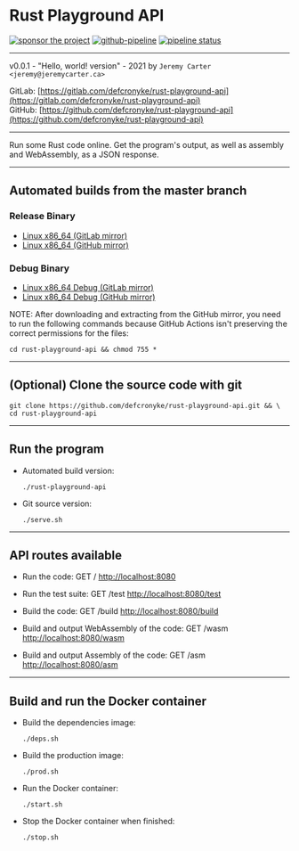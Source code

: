# Rust Playground API

[![sponsor the project](https://img.shields.io/static/v1?label=Sponsor&message=%E2%9D%A4&logo=GitHub&link=https://github.com/sponsors/defcronyke)](https://github.com/sponsors/defcronyke) [![github-pipeline](https://github.com/defcronyke/rust-playground-api/workflows/github-pipeline/badge.svg)](https://github.com/defcronyke/rust-playground-api/actions) [![pipeline status](https://gitlab.com/defcronyke/rust-playground-api/badges/master/pipeline.svg)](https://gitlab.com/defcronyke/rust-playground-api/-/pipelines)

---

v0.0.1 - "Hello, world! version" - 2021 by `Jeremy Carter <jeremy@jeremycarter.ca>`

GitLab: [https://gitlab.com/defcronyke/rust-playground-api](https://gitlab.com/defcronyke/rust-playground-api)  
GitHub: [https://github.com/defcronyke/rust-playground-api](https://github.com/defcronyke/rust-playground-api)

---

Run some Rust code online. Get the program's output, as well as assembly and WebAssembly, as a JSON response.

---

## Automated builds from the master branch

### Release Binary

- [Linux x86_64 (GitLab mirror)](https://gitlab.com/defcronyke/rust-playground-api/-/jobs/artifacts/master/download?job=release-linux-x86_64)
- [Linux x86_64 (GitHub mirror)](https://tinyurl.com/github-artifact?repo=defcronyke/rust-playground-api&file=rust-playground-api-release-linux-x86_64)

### Debug Binary

- [Linux x86_64 Debug (GitLab mirror)](https://gitlab.com/defcronyke/rust-playground-api/-/jobs/artifacts/master/download?job=debug-linux-x86_64)
- [Linux x86_64 Debug (GitHub mirror)](https://tinyurl.com/github-artifact?repo=defcronyke/rust-playground-api&file=rust-playground-api-debug-linux-x86_64)

NOTE: After downloading and extracting from the GitHub mirror, you need to run the following commands because GitHub Actions isn't preserving the correct permissions for the files:

```shell
cd rust-playground-api && chmod 755 *
```

---

## (Optional) Clone the source code with git

```shell
git clone https://github.com/defcronyke/rust-playground-api.git && \
cd rust-playground-api
```

---

## Run the program

- Automated build version:

  ```shell
  ./rust-playground-api
  ```

- Git source version:

  ```shell
  ./serve.sh
  ```

---

## API routes available

- Run the code: GET / [http://localhost:8080](http://localhost:8080)

- Run the test suite: GET /test [http://localhost:8080/test](http://localhost:8080/test)

- Build the code: GET /build [http://localhost:8080/build](http://localhost:8080/build)

- Build and output WebAssembly of the code: GET /wasm [http://localhost:8080/wasm](http://localhost:8080/wasm)

- Build and output Assembly of the code: GET /asm [http://localhost:8080/asm](http://localhost:8080/asm)

---

## Build and run the Docker container

- Build the dependencies image:

  ```shell
  ./deps.sh
  ```

- Build the production image:

  ```shell
  ./prod.sh
  ```

- Run the Docker container:

  ```shell
  ./start.sh
  ```

- Stop the Docker container when finished:

  ```shell
  ./stop.sh
  ```
